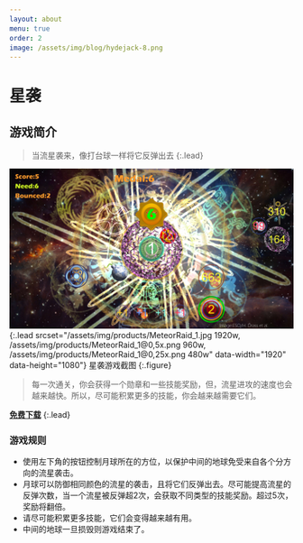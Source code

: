 ```yaml
---
layout: about
menu: true
order: 2
image: /assets/img/blog/hydejack-8.png
---
```


# 星袭
## 游戏简介

> 当流星袭来，像打台球一样将它反弹出去
{:.lead}

![Screenshot](assets/img/products/MeteorRaid_1.jpg){:.lead srcset="/assets/img/products/MeteorRaid_1.jpg 1920w, /assets/img/products/MeteorRaid_1@0,5x.png 960w, /assets/img/products/MeteorRaid_1@0,25x.png 480w" data-width="1920" data-height="1080"}
星袭游戏截图
{:.figure}

> 每一次通关，你会获得一个勋章和一些技能奖励，但，流星进攻的速度也会越来越快。所以，尽可能积累更多的技能，你会越来越需要它们。

[**免费下载**][download]
{:.lead}

### 游戏规则

> 
* 使用左下角的按钮控制月球所在的方位，以保护中间的地球免受来自各个分方向的流星袭击。
* 月球可以防御相同颜色的流星的袭击，且将它们反弹出去。尽可能提高流星的反弹次数，当一个流星被反弹超2次，会获取不同类型的技能奖励。超过5次，奖励将翻倍。
* 请尽可能积累更多技能，它们会变得越来越有用。
* 中间的地球一旦损毁则游戏结束了。

[download]: https://itunes.apple.com/cn/app/id1279735936?mt=8/
